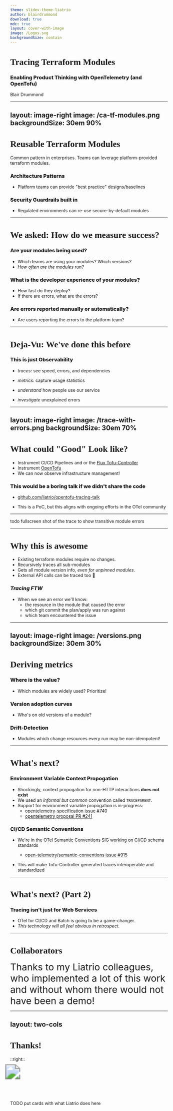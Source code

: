 ```yaml
---
theme: slidev-theme-liatrio
author: blairdrummond
download: true
mdc: true
layout: cover-with-image
image: /Logos.svg
backgroundSize: contain
---
```


<style>
h1 {
  font-family: "Verdana";
  text-transform: none;
}

h3 {
  font-weight: 800;
}

.col-right h3 {
  width: 50%;
  margin: 0 auto;
  text-align: center ;
}

.col-right img {
  width: 50%;
  display: block;
  margin: 0 auto;
  text-align: center ;
}

.col-right {
  width: 50%;
  margin: 0 auto;
  text-align: center ;
}
</style>

# Tracing Terraform Modules 

### Enabling Product Thinking with OpenTelemetry (and OpenTofu)

Blair Drummond

---
layout: image-right
image: /ca-tf-modules.png
backgroundSize: 30em 90%
---

# Reusable Terraform Modules

Common pattern in enterprises. Teams can leverage platform-provided terraform modules.

### Architecture Patterns

- Platform teams can provide "best practice" designs/baselines

### Security Guardrails built in

- Regulated environments can re-use secure-by-default modules

---

# We asked: How do we measure success?

<Transform :scale="1.1">

### Are your modules being used?

- Which teams are using your modules? Which versions?
- *How often are the modules run?*

### What is the developer experience of your modules?

- How fast do they deploy?
- If there are errors, what are the errors?


### Are errors reported manually or automatically?

- Are users reporting the errors to the platform team?
</Transform>

---

# Deja-Vu: We've done this before

<Transform :scale="1.7">

### This is just Observability

- *traces:* see speed, errors, and dependencies

- *metrics:* capture usage statistics

- *understand* how people use our service

- *investigate* unexplained errors

</Transform>

---
layout: image-right
image: /trace-with-errors.png
backgroundSize: 30em 70%
---

# What could "Good" Look like? 

- Instrument CI/CD Pipelines and or the [Flux Tofu-Controller](https://github.com/flux-iac/tofu-controller)
- Instrument [OpenTofu](https://opentofu.org/) 
- We can now observe infrastructure management!

### This would be a boring talk if we didn't share the code

- [github.com/liatrio/opentofu-tracing-talk](https://github.com/liatrio/opentofu-tracing-talk)

- This is a PoC, but this aligns with ongoing efforts in the OTel community

---

todo fullscreen shot of the trace to show transitive module errors

---

<Transform :scale="1.2">

# Why this is awesome

- Existing terraform modules require no changes.
- Recursively traces all sub-modules
- Gets all module version info, *even for unpinned modules*. 
- External API calls can be traced too 🤯

### *Tracing FTW*

- When we see an error we'll know:
  + the resource in the module that caused the error 
  + which git commit the plan/apply was run against
  + which team encountered the issue

</Transform>

---
layout: image-right
image: /versions.png
backgroundSize: 30em 30%
---

# Deriving metrics

### Where is the value?

- Which modules are widely used? Prioritize!

### Version adoption curves

- Who's on old versions of a module?

### Drift-Detection

- Modules which change resources every run may be non-idempotent!

---

# What's next?

### Environment Variable Context Propogation

- Shockingly, context propogation for non-HTTP interactions **does not exist**
- We used an *informal but common* convention called `TRACEPARENT`.
- Support for environment variable propogation is in-progress:
  + [opentelemetry-specification issue #740](https://github.com/open-telemetry/opentelemetry-specification/issues/740)
  + [opentelemetry proposal PR #241](https://github.com/open-telemetry/oteps/pull/241)
  
### CI/CD Semantic Conventions
  
- We're in the OTel Semantic Conventions SIG working on CI/CD schema standards
  + [open-telemetry/semantic-conventions issue #915](https://github.com/open-telemetry/semantic-conventions/issues/915)
  
- This will make Tofu-Controller generated traces interoperable and standardized

---

# What's next? (Part 2)

<Transform :scale="1.8">

### Tracing isn't just for Web Services

- OTel for CI/CD and Batch is going to be a game-changer.
- *This technology will all feel obvious in retrospect.*

</Transform>

---

# Collaborators

<div style="font-size: 30px;">
Thanks to my Liatrio colleagues, who implemented a lot of this work and without whom there would not have been a demo!
</div>


<div class="slidev-layout flex">
  <div class="item flex">
    <Portrait src="/ryan.png" name="Ryan Hoofard" title="DevOps Engineer" />
  </div>
  <div class="item flex">
    <Portrait src="/alice.png" name="Alice Jones" title="DevOps Engineer" />
  </div>
  <div class="item flex">
    <Portrait src="/adriel.png" name="Adriel Perkins" title="DevOps Engineer" />
  </div>
</div>


---
layout: two-cols
---

# Thanks!

<div class="slidev-layout flex -mt-5">
<Portrait src="/me.png" name="Blair Drummond" title="DevOps Engineer" desc="Kubernetes nerd (Montréal)" email="blaird@liatrio.com"/>
</div>

::right::

<img src="/liatrio.png" style="padding-top: 30px; padding-bottom: 50px; transform: scale(3);" />


TODO put cards with what Liatrio does here
